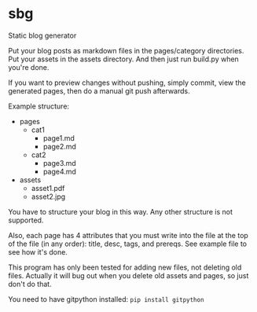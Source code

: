 # sbg

Static blog generator

Put your blog posts as markdown files in the pages/category directories. 
Put your assets in the assets directory. 
And then just run build.py when you're done. 

If you want to preview changes without pushing, simply commit, view the generated pages, then do a manual git push afterwards. 

Example structure:

- pages
  - cat1
    - page1.md
    - page2.md
  - cat2
    - page3.md
    - page4.md
- assets
  - asset1.pdf
  - asset2.jpg

You have to structure your blog in this way. Any other structure is not supported. 

Also, each page has 4 attributes that you must write into the file at the top of the file (in any order): title, desc, tags, and prereqs. See example file to see how it's done. 

This program has only been tested for adding new files, not deleting old files. Actually it will bug out when you delete old assets and pages, so just don't do that. 

You need to have gitpython installed: `pip install gitpython`
